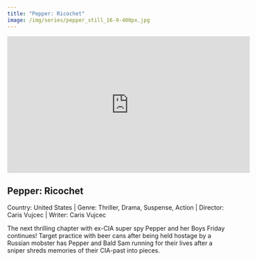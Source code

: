 ```yaml
---
title: "Pepper: Ricochet"
image: /img/series/pepper_still_16-9-400px.jpg 
---
```

<iframe width="560" height="315" src="https://player.vimeo.com/video/396505015" frameborder="0" allow="accelerometer; autoplay; encrypted-media; gyroscope; picture-in-picture" allowfullscreen></iframe>

## Pepper: Ricochet
Country: United States | Genre: Thriller, Drama,
Suspense, Action | Director: Caris Vujcec | Writer: Caris Vujcec 

The next thrilling chapter with ex-CIA super spy Pepper and her Boys Friday continues! Target practice with beer cans after being held hostage by a Russian mobster has Pepper and Bald Sam running for their lives after a sniper shreds memories of their CIA-past into pieces.